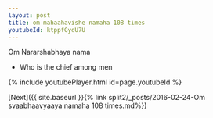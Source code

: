 ```yaml
---
layout: post
title: om mahaahavishe namaha 108 times
youtubeId: ktppfGydU7U
---
```

 
 
Om Nararshabhaya nama 
 
 -  Who is the chief among men 
 
  
 
  
 
 
 
 
 
 


{% include youtubePlayer.html id=page.youtubeId %}
 
[Next]({{ site.baseurl }}{% link  split2/_posts/2016-02-24-Om svaabhaavyaaya namaha 108 times.md%})
 
